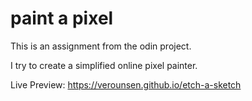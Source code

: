 # paint a pixel

This is an assignment from the odin project.

I try to create a simplified online pixel painter.

Live Preview: https://verounsen.github.io/etch-a-sketch
